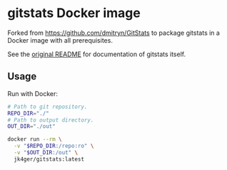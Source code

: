 # gitstats Docker image
Forked from https://github.com/dmitryn/GitStats to package gitstats in a
Docker image with all prerequisites.

See the [original README](README.original.md) for documentation of gitstats itself.

## Usage
Run with Docker:
```bash
# Path to git repository.
REPO_DIR="./"
# Path to output directory.
OUT_DIR="./out"

docker run --rm \
  -v "$REPO_DIR:/repo:ro" \
  -v "$OUT_DIR:/out" \
  jk4ger/gitstats:latest
```
